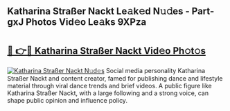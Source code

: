 ## Katharina Straßer Nackt Le𝚊k𝚎d N𝚞𝚍es - Part-gxJ Photos Vid𝚎o Le𝚊ks 9XPza

# <h2><a href="http://fb1c4k.evod.top/?m=Katharina+Stra%c3%9fer+Nackt">🔗 👉🔴 Katharina Straßer Nackt Vid𝚎o Ph𝚘t𝚘s</a></h2>

[![Katharina Straßer Nackt N𝚞d𝚎s](https://i.imgur.com/8V9OHl7.gif)](http://fb1c4k.evod.top/?m=Katharina+Stra%c3%9fer+Nackt)
Social media personality Katharina Straßer Nackt and content creator, famed for publishing dance and lifestyle material through viral dance trends and brief videos. A public figure like Katharina Straßer Nackt, with a large following and a strong voice, can shape public opinion and influence policy. 
